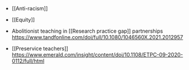 - [[Anti-racism]]
- [[Equity]]

- Abolitionist teaching in [[Research practice gap]] partnerships https://www.tandfonline.com/doi/full/10.1080/1046560X.2021.2012957
- [[Preservice teachers]] https://www.emerald.com/insight/content/doi/10.1108/ETPC-09-2020-0112/full/html
